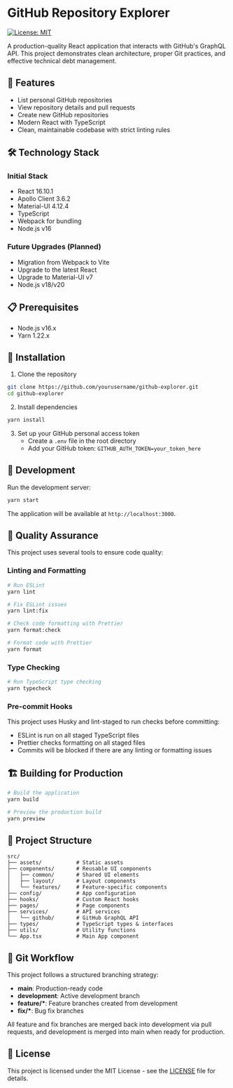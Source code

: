 # GitHub Repository Explorer

[![License: MIT](https://img.shields.io/badge/License-MIT-blue.svg)](https://opensource.org/licenses/MIT)

A production-quality React application that interacts with GitHub's GraphQL API. This project demonstrates clean architecture, proper Git practices, and effective technical debt management.

## 🚀 Features

- List personal GitHub repositories
- View repository details and pull requests
- Create new GitHub repositories
- Modern React with TypeScript
- Clean, maintainable codebase with strict linting rules

## 🛠️ Technology Stack

### Initial Stack
- React 16.10.1
- Apollo Client 3.6.2
- Material-UI 4.12.4
- TypeScript
- Webpack for bundling
- Node.js v16

### Future Upgrades (Planned)
- Migration from Webpack to Vite
- Upgrade to the latest React
- Upgrade to Material-UI v7
- Node.js v18/v20

## 📋 Prerequisites

- Node.js v16.x
- Yarn 1.22.x

## 🔧 Installation

1. Clone the repository
```bash
git clone https://github.com/yourusername/github-explorer.git
cd github-explorer
```

2. Install dependencies
```bash
yarn install
```

3. Set up your GitHub personal access token
   - Create a `.env` file in the root directory
   - Add your GitHub token: `GITHUB_AUTH_TOKEN=your_token_here`

## 🚀 Development

Run the development server:
```bash
yarn start
```

The application will be available at `http://localhost:3000`.

## 🧪 Quality Assurance

This project uses several tools to ensure code quality:

### Linting and Formatting
```bash
# Run ESLint
yarn lint

# Fix ESLint issues
yarn lint:fix

# Check code formatting with Prettier
yarn format:check

# Format code with Prettier
yarn format
```

### Type Checking
```bash
# Run TypeScript type checking
yarn typecheck
```

### Pre-commit Hooks
This project uses Husky and lint-staged to run checks before committing:
- ESLint is run on all staged TypeScript files
- Prettier checks formatting on all staged files
- Commits will be blocked if there are any linting or formatting issues

## 🏗️ Building for Production

```bash
# Build the application
yarn build

# Preview the production build
yarn preview
```

## 📁 Project Structure

```
src/
├── assets/           # Static assets
├── components/       # Reusable UI components
│   ├── common/       # Shared UI elements
│   ├── layout/       # Layout components
│   └── features/     # Feature-specific components
├── config/           # App configuration
├── hooks/            # Custom React hooks
├── pages/            # Page components
├── services/         # API services
│   └── github/       # GitHub GraphQL API
├── types/            # TypeScript types & interfaces
├── utils/            # Utility functions
└── App.tsx           # Main App component
```

## 🌱 Git Workflow

This project follows a structured branching strategy:

- **main**: Production-ready code
- **development**: Active development branch
- **feature/\***: Feature branches created from development
- **fix/\***: Bug fix branches

All feature and fix branches are merged back into development via pull requests, and development is merged into main when ready for production.

## 📄 License

This project is licensed under the MIT License - see the [LICENSE](LICENSE) file for details.
